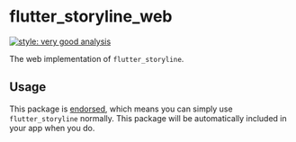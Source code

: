 # flutter_storyline_web

[![style: very good analysis][very_good_analysis_badge]][very_good_analysis_link]

The web implementation of `flutter_storyline`.

## Usage

This package is [endorsed][endorsed_link], which means you can simply use `flutter_storyline`
normally. This package will be automatically included in your app when you do.

[endorsed_link]: https://flutter.dev/docs/development/packages-and-plugins/developing-packages#endorsed-federated-plugin
[very_good_analysis_badge]: https://img.shields.io/badge/style-very_good_analysis-B22C89.svg
[very_good_analysis_link]: https://pub.dev/packages/very_good_analysis
